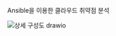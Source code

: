Ansible을 이용한 클라우드 취약점 분석 



![상세 구성도 drawio](https://github.com/user-attachments/assets/658cabcc-9577-4bb6-9fa8-1ae2b3915b26)
